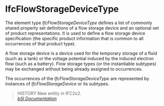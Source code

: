 IfcFlowStorageDeviceType
========================
The element type _IfcFlowStorageDeviceType_ defines a list of commonly shared
property set definitions of a flow storage device and an optional set of
product representations. It is used to define a flow storage device
specification (the specific product information that is common to all
occurrences of that product type).  
  
A flow storage device is a device used for the temporary storage of a fluid
(such as a tank) or the voltage potential induced by the induced electron flow
(such as a battery). Flow storage types (or the instantiable subtypes) may be
exchanged without being already assigned to occurrences.  
  
The occurrences of the _IfcFlowStorageDeviceType_ are represented by instances
of _IfcFlowStorageDevice_ or its subtypes.  
  
> HISTORY  New entity in IFC2x2.  
[ _bSI
Documentation_](https://standards.buildingsmart.org/IFC/DEV/IFC4_2/FINAL/HTML/schema/ifcsharedbldgserviceelements/lexical/ifcflowstoragedevicetype.htm)


